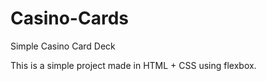 # Casino-Cards
Simple Casino Card Deck

This is a simple project made in HTML + CSS using flexbox.

